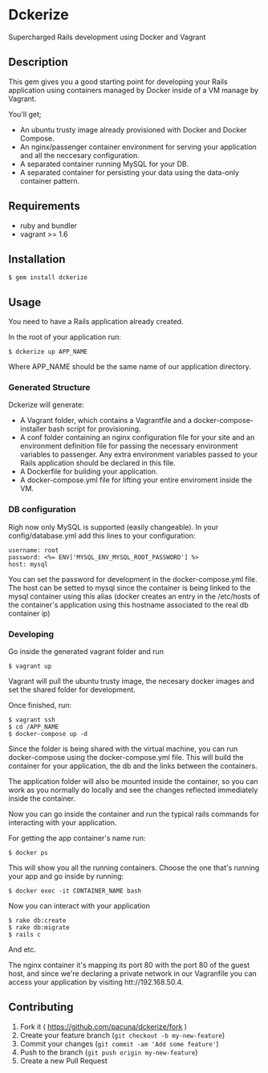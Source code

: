 # Dckerize

Supercharged Rails development using Docker and Vagrant

## Description

This gem gives you a good starting point for developing your Rails application using containers managed by Docker
inside of a VM manage by Vagrant.

You'll get;

- An ubuntu trusty image already provisioned with Docker and Docker Compose.
- An nginx/passenger container environment for serving your application and all the neccesary configuration.
- A separated container running MySQL for your DB.
- A separated container for persisting your data using the data-only container pattern.

## Requirements

- ruby and bundler
- vagrant >= 1.6

## Installation

    $ gem install dckerize

## Usage

You need to have a Rails application already created.

In the root of your application run:

    $ dckerize up APP_NAME

Where APP_NAME should be the same name of our application directory.

### Generated Structure

Dckerize will generate:

- A Vagrant folder, which contains a Vagrantfile and a docker-compose-installer bash script for provisioning.
- A conf folder containing an nginx configuration file for your site and an environment definition file for passing
the necessary environment variables to passenger. Any extra environment variables passed to your Rails application
should be declared in this file.
- A Dockerfile for building your application.
- A docker-compose.yml file for lifting your entire enviroment inside the VM.

### DB configuration

Righ now only MySQL is supported (easily changeable).
In your config/database.yml add this lines to your configuration:

    username: root
    password: <%= ENV['MYSQL_ENV_MYSQL_ROOT_PASSWORD'] %>
    host: mysql

You can set the password for development in the docker-compose.yml file.
The host can be setted to mysql since the container is being linked to the mysql container
using this alias (docker creates an entry in the /etc/hosts of the container's application using this hostname 
associated to the real db container ip)

### Developing

Go inside the generated vagrant folder and run

    $ vagrant up

Vagrant will pull the ubuntu trusty image, the necesary docker images and set the shared folder for
development.

Once finished, run:

    $ vagrant ssh
    $ cd /APP_NAME
    $ docker-compose up -d

Since the folder is being shared with the virtual machine, you can run docker-compose using the docker-compose.yml file.
This will build the container for your application, the db and the links between the containers.

The application folder will also be mounted inside the container, so you can work as you normally do locally and see the changes
reflected immediately inside the container.

Now you can go inside the container and run the typical rails commands for interacting with your application.

For getting the app container's name run:

    $ docker ps

This will show you all the running containers. Choose the one that's running your app and go inside by running:

    $ docker exec -it CONTAINER_NAME bash

Now you can interact with your application

    $ rake db:create
    $ rake db:migrate
    $ rails c

And etc.

The nginx container it's mapping its port 80 with the port 80 of the guest host, and since we're declaring a private network in our Vagranfile
you can access your application by visiting htt://192.168.50.4.

## Contributing

1. Fork it ( https://github.com/pacuna/dckerize/fork )
2. Create your feature branch (`git checkout -b my-new-feature`)
3. Commit your changes (`git commit -am 'Add some feature'`)
4. Push to the branch (`git push origin my-new-feature`)
5. Create a new Pull Request
